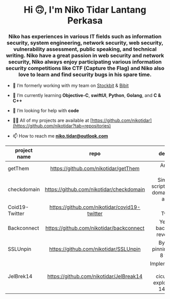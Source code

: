 <h1 align="center">Hi 🙃, I'm Niko Tidar Lantang Perkasa</h1>
<h3 align="center">Niko has experiences in various IT fields such as information security, system engineering, network security, web security, vulnerability assessment, public speaking, and technical writing. Niko have a great passion in web security and network security, Niko always enjoy participating various information security competitions like CTF (Capture the Flag) and Niko also love to learn and find security bugs in his spare time. </h3>

- 🔭 I’m formerly working with my team on [Stockbit](https://stockbit.com) & [Bibit](https://bibit.id)

- 🌱 I’m currently learning **Objective-C**, **swiftUI**, **Python**, **Golang**, and **C & C++**

- 🤔 I’m looking for help with **code**

- 👨‍💻 All of my projects are available at [https://github.com/nikotidar](https://github.com/nikotidar?tab=repositories)

- 📫 How to reach me **niko.tidar@outlook.com**

<div align="center">

| project name  | repo          | description  |
| ------------- |:-------------:| ------------:|
| getThem  | https://github.com/nikotidar/getThem  | An Android Spyware  |
| checkdomain  | https://github.com/nikotidar/checkdomain  | Simple bash script to check domain names availability  |
| Coid19-Twitter  | https://github.com/nikotidar/covid19-twitter  | Covid19 Twitter Bot  |
| Backconnect  | https://github.com/nikotidar/backconnect  | Yet another backconnect reverse shell  |
| SSLUnpin | https://github.com/nikotidar/SSLUnpin | Bypass SSL pinning on iOS 8 to iOS 14 |
| JelBrek14 | https://github.com/nikotidar/JelBreak14 | Implementation of cicuta_virosa exploit for iOS 14.0 - 14.3 |
</div>
